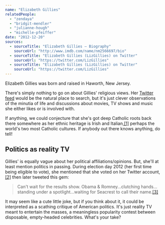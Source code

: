 ```yaml
---
name: "Elizabeth Gillies"
relatedPeople:
  - "zendaya"
  - "bridgit-mendler"
  - "julianne-hough"
  - "michelle-pfeiffer"
date: "2012-12-20"
sources:
  - sourceTitle: "Elizabeth Gillies – Biography"
    sourceUrl: "http://www.imdb.com/name/nm2566697/bio"
  - sourceTitle: "Elizabeth Gillies (LizGillies) on Twitter"
    sourceUrl: "https://twitter.com/LizGillies"
  - sourceTitle: "Elizabeth Gillies (LizGillies) on Twitter"
    sourceUrl: "https://twitter.com/LizGillies"
---
```


Elizabeth Gillies was born and raised in Haworth, New Jersey.

There's simply nothing to go on about Gillies' religious views. Her [Twitter feed](https://twitter.com/LizGillies) would be the natural place to search, but it's just clever observations of the minutia of life and discussions about movies, TV shows and music she either likes or is involved with.

If anything, we could conjecture that she's got deep Catholic roots back there somewhere as her ethnic heritage is Irish and Italian,<a class="source-citation" href="http://www.imdb.com/name/nm2566697/bio" title="Elizabeth Gillies – Biography">[1]</a> perhaps the world's two most Catholic cultures. If anybody out there knows anything, do tell!


## Politics as reality TV

Gillies' is equally vague about her political affiliations/opinions. But, she'll at least mention politics in passing. During election day 2012 (her first time being eligible to vote), she mentioned that she voted on her Twitter account,<a class="source-citation" href="https://twitter.com/LizGillies" title="Elizabeth Gillies (LizGillies) on Twitter">[2]</a> then later tweeted this gem:

>Can't wait for the results show. Obama & Romney…clutching hands…standing under a spotlight…waiting for Seacrest to call their name.<a class="source-citation" href="https://twitter.com/LizGillies" title="Elizabeth Gillies (LizGillies) on Twitter">[3]</a>

It may seem like a cute little joke, but if you think about it, it could be interpreted as a scathing critique of American politics. It's just reality TV meant to entertain the masses, a meaningless popularity contest between disposable, empty-headed celebrities. What's your take?